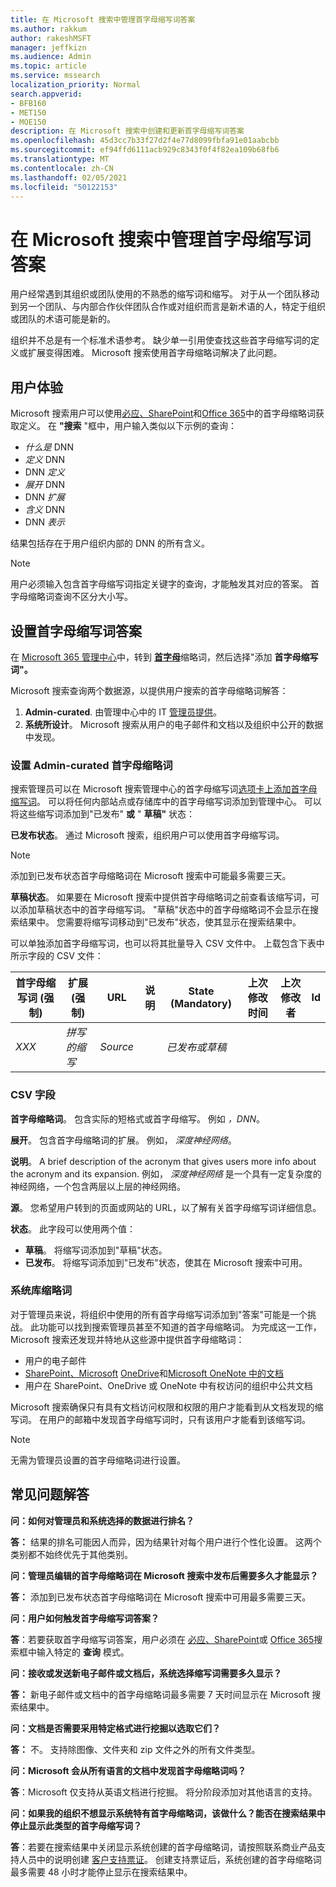 ```yaml
---
title: 在 Microsoft 搜索中管理首字母缩写词答案
ms.author: rakkum
author: rakeshMSFT
manager: jeffkizn
ms.audience: Admin
ms.topic: article
ms.service: mssearch
localization_priority: Normal
search.appverid:
- BFB160
- MET150
- MOE150
description: 在 Microsoft 搜索中创建和更新首字母缩写词答案
ms.openlocfilehash: 45d3cc7b33f27d2f4e77d8099fbfa91e01aabcbb
ms.sourcegitcommit: ef94ffd6111acb929c8343f0f4f82ea109b68fb6
ms.translationtype: MT
ms.contentlocale: zh-CN
ms.lasthandoff: 02/05/2021
ms.locfileid: "50122153"
---
```

# <a name="manage-acronyms-answers-in-microsoft-search"></a>在 Microsoft 搜索中管理首字母缩写词答案

用户经常遇到其组织或团队使用的不熟悉的缩写词和缩写。 对于从一个团队移动到另一个团队、与内部合作伙伴团队合作或对组织而言是新术语的人，特定于组织或团队的术语可能是新的。

组织并不总是有一个标准术语参考。 缺少单一引用使查找这些首字母缩写词的定义或扩展变得困难。 Microsoft 搜索使用首字母缩略词解决了此问题。

## <a name="what-users-experience"></a>用户体验

Microsoft 搜索用户可以使用[必应](https://Bing.com)[、SharePoint](https://products.office.com/sharepoint/collaboration)和[Office 365](https://Office.com)中的首字母缩略词获取定义。 在 **"搜索** "框中，用户输入类似以下示例的查询：

- *什么是* DNN
- *定义* DNN
- DNN *定义*
- *展开* DNN
- DNN *扩展*
- *含义* DNN
- DNN *表示*

结果包括存在于用户组织内部的 DNN 的所有含义。

> [!NOTE]
> 用户必须输入包含首字母缩写词指定关键字的查询，才能触发其对应的答案。 首字母缩略词查询不区分大小写。

## <a name="set-up-acronyms-answers"></a>设置首字母缩写词答案

在 [Microsoft 365 管理中心](https://admin.microsoft.com)中，转到 [**首字母**](https://admin.microsoft.com/Adminportal/Home#/MicrosoftSearch/acronyms)缩略词，然后选择"添加 **首字母缩写词"。**

Microsoft 搜索查询两个数据源，以提供用户搜索的首字母缩略词解答：

1. **Admin-curated**. 由管理中心中的 IT [管理员提供](https://admin.microsoft.com/Adminportal/Home#/MicrosoftSearch/acronyms)。
2. **系统所设计**。 Microsoft 搜索从用户的电子邮件和文档以及组织中公开的数据中发现。

### <a name="set-up-admin-curated-acronyms"></a>设置 Admin-curated 首字母缩略词

搜索管理员可以在 Microsoft 搜索管理中心的首字母缩写[](https://admin.microsoft.com/Adminportal/Home#/MicrosoftSearch/acronyms)词[选项卡上添加首字母缩写词](https://admin.microsoft.com/Adminportal/Home#/MicrosoftSearch)。 可以将任何内部站点或存储库中的首字母缩写词添加到管理中心。 可以将这些缩写词添加到"已发布" **或** " **草稿"** 状态：

**已发布状态**。 通过 Microsoft 搜索，组织用户可以使用首字母缩写词。

> [!NOTE]
> 添加到已发布状态首字母缩略词在 Microsoft 搜索中可能最多需要三天。

**草稿状态**。 如果要在 Microsoft 搜索中提供首字母缩略词之前查看该缩写词，可以添加草稿状态中的首字母缩写词。 "草稿"状态中的首字母缩略词不会显示在搜索结果中。 您需要将缩写词移动到"已发布"状态，使其显示在搜索结果中。

可以单独添加首字母缩写词，也可以将其批量导入 CSV 文件中。 上载包含下表中所示字段的 CSV 文件：

| 首字母缩写词 (强制)  | 扩展 (强制)  | URL | 说明  | State (Mandatory)  | 上次修改时间 | 上次修改者 | Id |
| --------- | --------- | --------- | ---------- | --------- |--------- |--------- |--------- |
| *XXX* | *拼写的缩写* | *Source* |  | *已发布或草稿* |  |  |  |

### <a name="csv-fields"></a>CSV 字段

**首字母缩略词**。 包含实际的短格式或首字母缩写。 例如 *，DNN*。

**展开**。 包含首字母缩略词的扩展。 例如， *深度神经网络*。

**说明**。 A brief description of the acronym that gives users more info about the acronym and its expansion. 例如， *深度神经网络* 是一个具有一定复杂度的神经网络，一个包含两层以上层的神经网络。

**源**。 您希望用户转到的页面或网站的 URL，以了解有关首字母缩写词详细信息。

**状态**。 此字段可以使用两个值：

- **草稿**。 将缩写词添加到"草稿"状态。
- **已发布**。 将缩写词添加到"已发布"状态，使其在 Microsoft 搜索中可用。

### <a name="system-curated-acronyms"></a>系统库缩略词

对于管理员来说，将组织中使用的所有首字母缩写词添加到"答案"可能是一个挑战。 此功能可以找到搜索管理员甚至不知道的首字母缩略词。 为完成这一工作，Microsoft 搜索还发现并特地从这些源中提供首字母缩略词：

- 用户的电子邮件
- [SharePoint、Microsoft](https://products.office.com/sharepoint/collaboration) [OneDrive]( https://onedrive.live.com/about/)和[Microsoft OneNote 中的文档](https://www.onenote.com/)
- 用户在 SharePoint、OneDrive 或 OneNote 中有权访问的组织中公共文档

Microsoft 搜索确保只有具有文档访问权限和权限的用户才能看到从文档发现的缩写词。 在用户的邮箱中发现首字母缩写词时，只有该用户才能看到该缩写词。

> [!NOTE]
> 无需为管理员设置的首字母缩略词进行设置。

## <a name="frequently-asked-questions"></a>常见问题解答

**问：如何对管理员和系统选择的数据进行排名？**

**答：** 结果的排名可能因人而异，因为结果针对每个用户进行个性化设置。 这两个类别都不始终优先于其他类别。

**问：管理员编辑的首字母缩略词在 Microsoft 搜索中发布后需要多久才能显示？**

**答：**  添加到已发布状态首字母缩略词在 Microsoft 搜索中可用最多需要三天。

**问：用户如何触发首字母缩写词答案？**

**答**：若要获取首字母缩写词答案，用户必须在 [必应](https://bing.com)[、SharePoint](https://products.office.com/sharepoint/collaboration)或 [Office 365](https://Office.com)搜索框中输入特定的 **查询** 模式。

**问：接收或发送新电子邮件或文档后，系统选择缩写词需要多久显示？**

**答：** 新电子邮件或文档中的首字母缩略词最多需要 7 天时间显示在 Microsoft 搜索结果中。

**问：文档是否需要采用特定格式进行挖掘以选取它们？**

**答：** 不。 支持除图像、文件夹和 zip 文件之外的所有文件类型。

**问：Microsoft 会从所有语言的文档中发现首字母缩略词吗？**

**答**：Microsoft 仅支持从英语文档进行挖掘。 将分阶段添加对其他语言的支持。

**问：如果我的组织不想显示系统特有首字母缩略词，该做什么？能否在搜索结果中停止显示此类型的首字母缩写词？**

**答**：若要在搜索结果中关闭显示系统创建的首字母缩略词，请按照联系商业产品支持人员中的说明创建 [客户支持票证](https://docs.microsoft.com/microsoft-365/admin/contact-support-for-business-products)。
创建支持票证后，系统创建的首字母缩略词最多需要 48 小时才能停止显示在搜索结果中。
